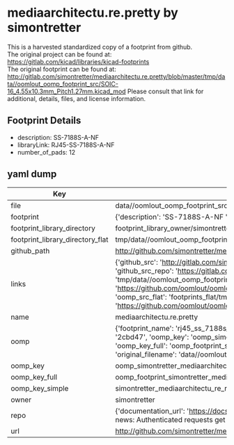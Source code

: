 # mediaarchitectu.re.pretty by simontretter  
This is a harvested standardized copy of a footprint from github.  
The original project can be found at:  
https://gitlab.com/kicad/libraries/kicad-footprints  
The original footprint can be found at:
http://gitlab.com/simontretter/mediaarchitectu.re.pretty/blob/master/tmp/data//oomlout_oomp_footprint_src/SOIC-16_4.55x10.3mm_Pitch1.27mm.kicad_mod
Please consult that link for additional, details, files, and license information.  
## Footprint Details
* description: SS-7188S-A-NF   
* libraryLink: RJ45-SS-7188S-A-NF  
* number_of_pads: 12  
## yaml dump  
| Key | Value |  
| --- | --- |  
| file | data//oomlout_oomp_footprint_src/mediaarchitectu.re.pretty/RJ45-SS-7188S-A-NF.kicad_mod |  
| footprint | {'description': 'SS-7188S-A-NF ', 'libraryLink': 'RJ45-SS-7188S-A-NF', 'number_of_pads': 12} |  
| footprint_library_directory | footprint_library_owner/simontretter_mediaarchitectu.re.pretty |  
| footprint_library_directory_flat | tmp/data//oomlout_oomp_footprint_src/footprints_flat/simontretter_mediaarchitectu_re_rj45_ss_7188s_a_nf/working |  
| github_path | http://github.com/simontretter/mediaarchitectu.re.pretty/blob/master/tmp/data//oomlout_oomp_footprint_src/RJ45-SS-7188S-A-NF.kicad_mod |  
| links | {'github_src': 'http://gitlab.com/simontretter/mediaarchitectu.re.pretty/blob/master/tmp/data//oomlout_oomp_footprint_src/SOIC-16_4.55x10.3mm_Pitch1.27mm.kicad_mod', 'github_src_repo': 'https://gitlab.com/kicad/libraries/kicad-footprints', 'oomp_bot': 'tmp/data//oomlout_oomp_footprint_src/footprints/simontretter_mediaarchitectu_re_rj45_ss_7188s_a_nf/working', 'oomp_bot_github': 'https://github.com/oomlout/oomlout_oomp_footprint_bot/tree/main/tmp/data//oomlout_oomp_footprint_src/footprints/simontretter_mediaarchitectu_re_rj45_ss_7188s_a_nf/working', 'oomp_src_flat': 'footprints_flat/tmp/data//oomlout_oomp_footprint_src/footprints_flat/simontretter_mediaarchitectu_re_rj45_ss_7188s_a_nf/working', 'oomp_src_flat_github': 'https://github.com/oomlout/oomlout_oomp_footprint_src/tree/main/tmp/data//oomlout_oomp_footprint_src/footprints_flat/simontretter_mediaarchitectu_re_rj45_ss_7188s_a_nf/working'} |  
| name | mediaarchitectu.re.pretty |  
| oomp | {'footprint_name': 'rj45_ss_7188s_a_nf', 'library_name': 'mediaarchitectu_re', 'md5': '2cbd475c244ac05ed73caa8f8bc95c5f', 'md5_10': '2cbd475c24', 'md5_5': '2cbd4', 'md5_6': '2cbd47', 'oomp_key': 'oomp_simontretter_mediaarchitectu_re_rj45_ss_7188s_a_nf', 'oomp_key_extra': 'oomp_footprint_simontretter_mediaarchitectu_re_rj45_ss_7188s_a_nf', 'oomp_key_full': 'oomp_footprint_simontretter_mediaarchitectu_re_rj45_ss_7188s_a_nf_2cbd47', 'oomp_key_simple': 'simontretter_mediaarchitectu_re_rj45_ss_7188s_a_nf', 'original_filename': 'data//oomlout_oomp_footprint_src/mediaarchitectu.re.pretty/RJ45-SS-7188S-A-NF.kicad_mod', 'owner_name': 'simontretter'} |  
| oomp_key | oomp_simontretter_mediaarchitectu_re_rj45_ss_7188s_a_nf |  
| oomp_key_full | oomp_footprint_simontretter_mediaarchitectu_re_rj45_ss_7188s_a_nf |  
| oomp_key_simple | simontretter_mediaarchitectu_re_rj45_ss_7188s_a_nf |  
| owner | simontretter |  
| repo | {'documentation_url': 'https://docs.github.com/rest/overview/resources-in-the-rest-api#rate-limiting', 'message': "API rate limit exceeded for 84.66.142.224. (But here's the good news: Authenticated requests get a higher rate limit. Check out the documentation for more details.)"} |  
| url | http://github.com/simontretter/mediaarchitectu.re.pretty |  

